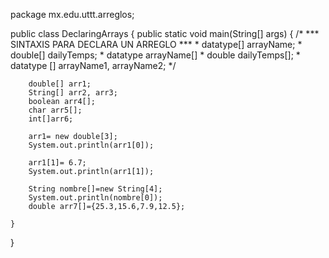 package mx.edu.uttt.arreglos;

public class DeclaringArrays {
    public static void main(String[] args) {
        /*
        *** SINTAXIS PARA DECLARA UN ARREGLO ***
        * datatype[] arrayName;
        * double[] dailyTemps;
        * datatype arrayName[]
        * double dailyTemps[];
        * datatype [] arrayName1, arrayName2;
         */

        double[] arr1;
        String[] arr2, arr3;
        boolean arr4[];
        char arr5[];
        int[]arr6;

        arr1= new double[3];
        System.out.println(arr1[0]);

        arr1[1]= 6.7;
        System.out.println(arr1[1]);
        
        String nombre[]=new String[4];
        System.out.println(nombre[0]);
        double arr7[]={25.3,15.6,7.9,12.5};

    }
}
